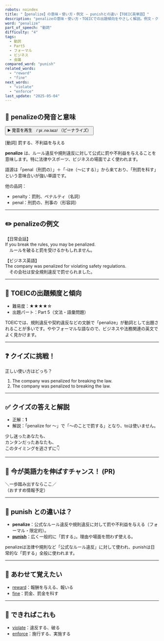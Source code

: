 ```yaml
---
robots: noindex
title: "【penalize】の意味・使い方・例文 ― punishとの違い【TOEIC英単語】"
description: "penalizeの意味・使い方・TOEICでの出題傾向をやさしく解説。例文・クイズ付きでpunishとの違いもわかりやすく学べます。"
word: "penalize"
part_of_speech: "動詞"
difficulty: "4"
tags:
  - 動詞
  - Part5
  - フォーマル
  - ビジネス
  - 会議
compared_word: "punish"
related_words:
  - "reward"
  - "fine"
next_words:
  - "violate"
  - "enforce"
last_update: "2025-05-04"
---
```


## 🔰 penalizeの発音と意味

<button class="play-audio" onclick="playTTS('penalize')">
  <span class="play-audio-main">
    ▶️ 発音を再生　/ˈpiː.nə.laɪz/
  </span>
  <span class="play-audio-sub">
    （ピーナライズ）
  </span>
</button>

[動詞] 罰する、不利益を与える

**penalize** は、ルール違反や規則違反に対して公式に罰や不利益を与えることを意味します。特に法律やスポーツ、ビジネスの場面でよく使われます。

語源は「penal（刑罰の）」＋「-ize（～にする）」から来ており、「刑罰を科す」という意味合いが強い単語です。

他の品詞：  
- penalty：罰則、ペナルティ（名詞）
- penal：刑罰の、刑事の（形容詞）

---

## ✏️ penalizeの例文

【日常会話】  
If you break the rules, you may be penalized.  
　ルールを破ると罰を受けるかもしれません。

【ビジネス英語】  
The company was penalized for violating safety regulations.  
　その会社は安全規則違反で罰せられました。

---

## 🎯 TOEICの出題頻度と傾向

- 難易度：★★★★☆
- 出題パート：Part 5（文法・語彙問題）

TOEICでは、規則違反や契約違反などの文脈で「penalize」が動詞として出題されることが多いです。ややフォーマルな語なので、ビジネスや法務関連の英文でよく見かけます。

---

## ❓ クイズに挑戦！

正しい使い方はどっち？

1. The company was penalized for breaking the law.  
2. The company was penalized to breaking the law.

---

## ✅ クイズの答えと解説

- 正解：**1**
- 解説：「penalize for ～」で「～のことで罰する」となり、toは使いません。

少し迷ったあなたも、  
カンタンだったあなたも、  
このタイミングを逃さずに👇️

---

## 🚀 今が英語力を伸ばすチャンス！ (PR)

<div class="info-center">
＼一歩踏み出すならここ／<br>  
（おすすめ情報予定）
</div>

---

## 🤔  punish との違いは？

- **penalize**：公式なルール違反や規則違反に対して罰や不利益を与える（フォーマル・限定的）。
- **[punish](/punish)**：広く一般的に「罰する」。理由や場面を問わず使える。

penalizeは法律や規則など「公式なルール違反」に対して使われ、punishは日常的な「罰する」全般に使われます。

---

## 🧩 あわせて覚えたい

- [reward](/reward)：報酬を与える、報いる
- [fine](/fine)：罰金、罰金を科す

---

## 📖 できればこれも

- [violate](/violate)：違反する、破る
- [enforce](/enforce)：施行する、実施する

<!-- cvid: aid09_bid20 -->
